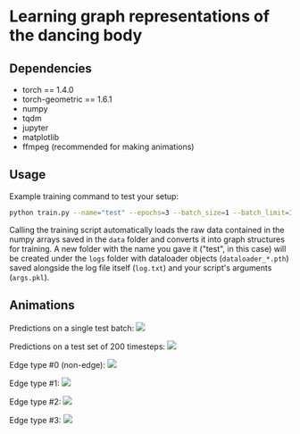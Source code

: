 # Learning graph representations of the dancing body

## Dependencies
- torch == 1.4.0
- torch-geometric == 1.6.1
- numpy
- tqdm
- jupyter
- matplotlib
- ffmpeg (recommended for making animations)

## Usage
Example training command to test your setup:

```bash
python train.py --name="test" --epochs=3 --batch_size=1 --batch_limit=1 --node_embedding_dim=36 --seq_len=10 --predicted_timesteps=2
```

Calling the training script automatically loads the raw data contained in the numpy arrays saved in the `data` folder and converts it into graph structures for training. A new folder with the name you gave it ("test", in this case) will be created under the `logs` folder with dataloader objects (`dataloader_*.pth`) saved alongside the log file itself (`log.txt`) and your script's arguments (`args.pkl`).

## Animations 
Predictions on a single test batch:
![](test_batch.gif)

Predictions on a test set of 200 timesteps:
![](test_200.gif)

Edge type #0 (non-edge):
![](edgetype0.gif)

Edge type #1:
![](edgetype1.gif)

Edge type #2:
![](edgetype2.gif)

Edge type #3:
![](edgetype3.gif)